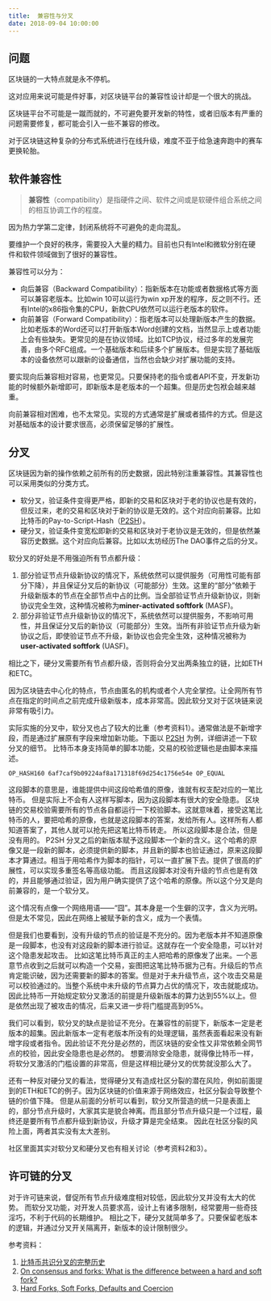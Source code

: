 ```yaml
---
title:  兼容性与分叉
date: 2018-09-04 10:00:00
---
```


## 问题

区块链的一大特点就是永不停机。

这对应用来说可能是件好事，对区块链平台的兼容性设计却是一个很大的挑战。

区块链平台不可能是一蹴而就的，不可避免要开发新的特性，或者旧版本有严重的问题需要修复，都可能会引入一些不兼容的修改。

对于区块链这种复杂的分布式系统进行在线升级，难度不亚于给急速奔跑中的赛车更换轮胎。

## 软件兼容性

> **兼容性**（compatibility）是指硬件之间、软件之间或是软硬件组合系统之间的相互协调工作的程度。 

因为热力学第二定律，封闭系统将不可避免的走向混乱。

要维护一个良好的秩序，需要投入大量的精力。目前也只有Intel和微软分别在硬件和软件领域做到了很好的兼容性。

兼容性可以分为：

* 向后兼容（Backward Compatibility）：指新版本在功能或者数据格式等方面可以兼容老版本。比如win 10可以运行为win xp开发的程序，反之则不行。还有Intel的x86指令集的CPU，新款CPU依然可以运行老版本的软件。
* 向前兼容（Forward Compatibility）：指老版本可以处理新版本产生的数据。比如老版本的Word还可以打开新版本Word创建的文档，当然显示上或者功能上会有些缺失。更常见的是在协议领域。比如TCP协议，经过多年的发展完善，由多个RFC组成。一个基础版本和后续多个扩展版本。但是实现了基础版本的设备依然可以跟新的设备通信，当然也会缺少对扩展功能的支持。

要实现向后兼容相对容易，也更常见。只要保持老的指令或者API不变，开发新功能的时候额外新增即可，即新版本是老版本的一个超集。但是历史包袱会越来越重。

向前兼容相对困难，也不太常见。实现的方式通常是扩展或者插件的方式。但是这对基础版本的设计要求很高，必须保留足够的扩展性。

## 分叉

区块链因为新的操作依赖之前所有的历史数据，因此特别注重兼容性。其兼容性也可以采用类似的分类方式。

* 软分叉，验证条件变得更严格，即新的交易和区块对于老的协议也是有效的，但反过来，老的交易和区块对于新的协议是无效的。这个对应向前兼容。比如比特币的Pay-to-Script-Hash（[P2SH](https://en.bitcoin.it/wiki/P2SH)）。
* 硬分叉，验证条件变宽松即新的交易和区块对于老协议是无效的，但是依然兼容历史数据。这个对应向后兼容。比如以太坊经历The DAO事件之后的分叉。

软分叉的好处是不用强迫所有节点都升级：

1. 部分验证节点升级新协议的情况下，系统依然可以提供服务（可用性可能有部分下降），并且保证分叉后的新协议（可能部分）生效。这里的“部分”依赖于升级新版本的节点在全部节点中占的比例。当全部验证节点升级新协议，则新协议完全生效，这种情况被称为**miner-activated softfork** (MASF)。
2. 部分非验证节点升级新协议的情况下，系统依然可以提供服务，不影响可用性，并且保证分叉后的新协议（可能部分）生效。当所有非验证节点升级为新协议之后，即使验证节点不升级，新协议也会完全生效，这种情况被称为**user-activated softfork** (UASF)。

相比之下，硬分叉需要所有节点都升级，否则将会分叉出两条独立的链，比如ETH和ETC。

因为区块链去中心化的特点，节点由匿名的机构或者个人完全掌控。让全网所有节点在指定的时间点之前完成升级新版本，成本非常高。因此软分叉对于区块链来说非常有吸引力。

实际实施的分叉中，软分叉也占了较大的比重（参考资料1）。通常做法是不新增字段，而是通过扩展原有字段来增加新功能。下面以 [P2SH](https://en.bitcoin.it/wiki/P2SH) 为例，详细讲述一下软分叉的细节。
比特币本身支持简单的脚本功能，交易的校验逻辑也是由脚本来描述。

```
OP_HASH160 6af7caf9b09224af8a171318f69d254c1756e54e OP_EQUAL
```

这段脚本的意思是，谁能提供中间这段哈希值的原像，谁就有权支配对应的一笔比特币。
但是实际上不会有人这样写脚本，因为这段脚本有很大的安全隐患。
区块链的交易校验需要所有的节点各自都运行一下校验脚本。这就意味着，接受这笔比特币的人，要把哈希的原像，也就是这段脚本的答案，发给所有人。这样所有人都知道答案了，其他人就可以抢先把这笔比特币转走。
所以这段脚本是合法，但是没有用的。
P2SH 分叉之后的新版本赋予这段脚本一个新的含义。这个哈希的原像又是一段新的脚本，必须提供新的脚本，并且新的脚本也验证通过，原来这段脚本才算通过。相当于用哈希作为脚本的指针，可以一直扩展下去。提供了很高的扩展性，可以实现多重签名等高级功能。
而且这段脚本对没有升级的节点也是有效的，并且能够通过验证，因为用户确实提供了这个哈希的原像。所以这个分叉是向前兼容的，是一个软分叉。

这个情况有点像一个网络用语——“囧”。其本身是一个生僻的汉字，含义为光明。但是太不常见，因此在网络上被赋予新的含义，成为一个表情。

但是我们也要看到，没有升级的节点的验证是不充分的。因为老版本并不知道原像是一段脚本，也没有对这段新的脚本进行验证。这就存在一个安全隐患，可以针对这个隐患发起攻击。
比如这笔比特币真正的主人把哈希的原像发了出来。一个恶意节点收到之后就可以构造一个交易，妄图把这笔比特币据为己有。升级后的节点肯定能识破，因为还需要新的脚本的答案。但是对于未升级节点，这个攻击交易是可以校验通过的。当整个系统中未升级的节点算力占优的情况下，攻击就能成功。
因此比特币一开始规定软分叉激活的前提是升级新版本的算力达到55%以上。但是依然出现了被攻击的情况，后来又进一步将门槛提高到95%。

我们可以看到，软分叉的缺点是验证不充分。在兼容性的前提下，新版本一定是老版本的超集。因此新版本一定有老版本所没有的处理逻辑，虽然表面看起来没有新增字段或者指令。因此验证不充分是必然的，而区块链的安全性又非常依赖全网节点的校验，因此安全隐患也是必然的。
想要消除安全隐患，就得像比特币一样，将软分叉激活的门槛设置的非常高，但是这样相比硬分叉的优势就没那么大了。

还有一种反对硬分叉的看法，觉得硬分叉有造成社区分裂的潜在风险，例如前面提到的ETH和ETC的例子。因为区块链的价值来源于网络效应，社区分裂会导致整个链的价值下降。
但是从前面的分析可以看到，软分叉所营造的统一只是表面上的，部分节点升级时，大家其实是貌合神离。而且部分节点升级只是一个过程，最终还是要所有节点都升级到新协议，升级才算是完全结束。
因此在社区分裂的风险上面，两者其实没有太大差别。

社区里面其实对软分叉和硬分叉也有相关讨论（参考资料2和3）。

## 许可链的分叉

对于许可链来说，督促所有节点升级难度相对较低，因此软分叉并没有太大的优势。
而软分叉功能，对开发人员要求高，设计上有诸多限制，经常要用一些奇技淫巧，不利于代码的长期维护。
相比之下，硬分叉就简单多了。只要保留老版本的逻辑，并通过分叉开关隔离开，新版本的设计限制很少。


参考资料：

1. [比特币共识分叉的完整历史](https://blog.bitmex.com/zh_cn-bitcoins-consensus-forks/)
2. [On consensus and forks: What is the difference between a hard and soft fork?](https://medium.com/@octskyward/on-consensus-and-forks-c6a050c792e7)
3. [Hard Forks, Soft Forks, Defaults and Coercion](https://vitalik.ca/general/2017/03/14/forks_and_markets.html)







